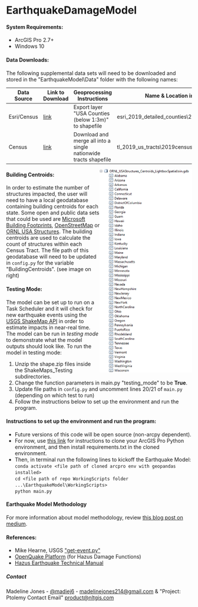# EarthquakeDamageModel

#### System Requirements:
- ArcGIS Pro 2.7+
- Windows 10

#### Data Downloads:
The following supplemental data sets will need to be downloaded and stored in the "EarthquakeModel\Data" folder with the following names:

| Data Source | Link to Download | Geoprocessing Instructions | Name & Location in Data Folder 
|-------|--------|---------|---------|
| Esri/Census| [link](https://www.arcgis.com/home/item.html?id=a00d6b6149b34ed3b833e10fb72ef47b)| Export layer "USA Counties (below 1:3m)" to shapefile | esri_2019_detailed_counties\2019detailedcounties.shp| 
| Census | [link](https://www2.census.gov/geo/tiger/TIGER2019/TRACT/) | Download and merge all into a single nationwide tracts shapefile | tl_2019_us_tracts\2019censustracts.shp | 

<img align="right" src = "bldg_centroids_gdb_screenshot.PNG" width="250">

#### Building Centroids:
In order to estimate the number of structures impacted, the user will need to have a local geodatabase
containing building centroids for each state. Some open and public data sets that could be used are 
[Microsoft Building Footprints](https://github.com/microsoft/USBuildingFootprints), 
[OpenStreetMap](https://osmbuildings.org/) or 
[ORNL USA Structures](http://disasters.geoplatform.gov/publicdata/Partners/ORNL/USA_Structures/). 
The building centroids are used to calculate the count of structures within each Census Tract. 
The file path of this geodatabase will need to be updated in `config.py` for the variable "BuildingCentroids". 
(see image on right)


#### Testing Mode:
The model can be set up to run on a Task Scheduler and it will check for new earthquake events 
using the [USGS ShakeMap API](https://earthquake.usgs.gov/fdsnws/event/1/) in order to estimate impacts in near-real time. 
The model can be run in <i>testing mode</i> to demonstrate what the model outputs should look like. 
To run the model in testing mode:
1. Unzip the shape.zip files inside the ShakeMaps_Testing subdirectories.
2. Change the function parameters in main.py "testing_mode" to be <b>True</b>.
3. Update file paths in `config.py` and uncomment lines 20/21 of `main.py` (depending on which test to run)
4. Follow the instructions below to set up the environment and run the program.

#### Instructions to set up the environment and run the program:

- Future versions of this code will be open source (non-arcpy dependent).
- For now, use [this link](https://support.esri.com/en/technical-article/000020560) for instructions to clone your ArcGIS Pro Python environment, and then install requirements.txt in the cloned environment.
- Then, in terminal run the following lines to kickoff the Earthquake Model:  
`conda activate <file path of cloned arcpro env with geopandas installed>`    
`cd <file path of repo WorkingScripts folder ...\EarthquakeModel\WorkingScripts>`  
`python main.py`   

#### Earthquake Model Methodology
For more information about model methodology, review [this blog post on medium](https://medium.com/new-light-technologies/a-predictive-earthquake-damage-model-written-in-python-e1862518fd92).

#### References:
- Mike Hearne, USGS ["get-event.py"](https://gist.github.com/mhearne-usgs/6b040c0b423b7d03f4b9)
- [OpenQuake Platform](https://platform.openquake.org/) (for Hazus Damage Functions)
- [Hazus Earthquake Technical Manual](https://www.fema.gov/flood-maps/tools-resources/flood-map-products/hazus/user-technical-manuals#:~:text=Hazus%20Earthquake%20Manuals&text=The%20Hazus%20Earthquake%20User%20and,%2C%20scenario%2C%20or%20probabilistic%20earthquakes.)

##### Contact
Madeline Jones - [@madiej6](https://twitter.com/madiej6) - madelinejones214@gmail.com
& "Project: Ptolemy Contact Email" <product@nltgis.com>
